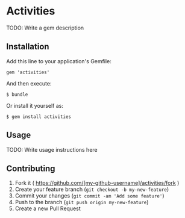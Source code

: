 # Activities

TODO: Write a gem description

## Installation

Add this line to your application's Gemfile:

    gem 'activities'

And then execute:

    $ bundle

Or install it yourself as:

    $ gem install activities

## Usage

TODO: Write usage instructions here

## Contributing

1. Fork it ( https://github.com/[my-github-username]/activities/fork )
2. Create your feature branch (`git checkout -b my-new-feature`)
3. Commit your changes (`git commit -am 'Add some feature'`)
4. Push to the branch (`git push origin my-new-feature`)
5. Create a new Pull Request
